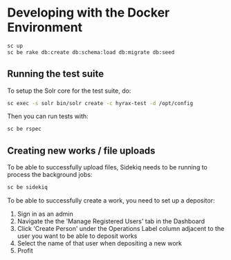 Developing with the Docker Environment
======================================

```sh
sc up
sc be rake db:create db:schema:load db:migrate db:seed
```

## Running the test suite

To setup the Solr core for the test suite, do:

```sh
sc exec -s solr bin/solr create -c hyrax-test -d /opt/config
```

Then you can run tests with:

```sh
sc be rspec
```

## Creating new works / file uploads

To be able to successfully upload files, Sidekiq needs to be running to process the background jobs:

```sh
sc be sidekiq
```

To be able to successfully create a work, you need to set up a depositor:

1. Sign in as an admin
2. Navigate the the 'Manage Registered Users' tab in the Dashboard
3. Click 'Create Person' under the Operations Label column adjacent to the user you want to be able to deposit works
4. Select the name of that user when depositing a new work
5. Profit
